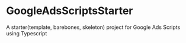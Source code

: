 # GoogleAdsScriptsStarter
A starter(template, barebones, skeleton) project for Google Ads Scripts using Typescript

